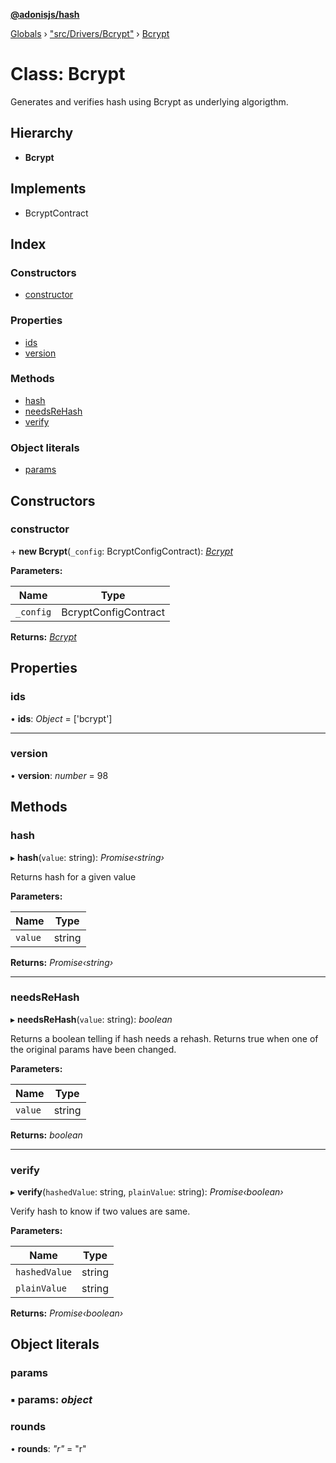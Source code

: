 **[@adonisjs/hash](../README.md)**

[Globals](../README.md) › ["src/Drivers/Bcrypt"](../modules/_src_drivers_bcrypt_.md) › [Bcrypt](_src_drivers_bcrypt_.bcrypt.md)

# Class: Bcrypt

Generates and verifies hash using Bcrypt as underlying
algorigthm.

## Hierarchy

* **Bcrypt**

## Implements

* BcryptContract

## Index

### Constructors

* [constructor](_src_drivers_bcrypt_.bcrypt.md#constructor)

### Properties

* [ids](_src_drivers_bcrypt_.bcrypt.md#ids)
* [version](_src_drivers_bcrypt_.bcrypt.md#version)

### Methods

* [hash](_src_drivers_bcrypt_.bcrypt.md#hash)
* [needsReHash](_src_drivers_bcrypt_.bcrypt.md#needsrehash)
* [verify](_src_drivers_bcrypt_.bcrypt.md#verify)

### Object literals

* [params](_src_drivers_bcrypt_.bcrypt.md#params)

## Constructors

###  constructor

\+ **new Bcrypt**(`_config`: BcryptConfigContract): *[Bcrypt](_src_drivers_bcrypt_.bcrypt.md)*

**Parameters:**

Name | Type |
------ | ------ |
`_config` | BcryptConfigContract |

**Returns:** *[Bcrypt](_src_drivers_bcrypt_.bcrypt.md)*

## Properties

###  ids

• **ids**: *Object* =  ['bcrypt']

___

###  version

• **version**: *number* = 98

## Methods

###  hash

▸ **hash**(`value`: string): *Promise‹string›*

Returns hash for a given value

**Parameters:**

Name | Type |
------ | ------ |
`value` | string |

**Returns:** *Promise‹string›*

___

###  needsReHash

▸ **needsReHash**(`value`: string): *boolean*

Returns a boolean telling if hash needs a rehash. Returns true when
one of the original params have been changed.

**Parameters:**

Name | Type |
------ | ------ |
`value` | string |

**Returns:** *boolean*

___

###  verify

▸ **verify**(`hashedValue`: string, `plainValue`: string): *Promise‹boolean›*

Verify hash to know if two values are same.

**Parameters:**

Name | Type |
------ | ------ |
`hashedValue` | string |
`plainValue` | string |

**Returns:** *Promise‹boolean›*

## Object literals

###  params

### ▪ **params**: *object*

###  rounds

• **rounds**: *"r"* = "r"